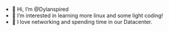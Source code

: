 - 👋 Hi, I’m @Dylanspired
- 👀 I’m interested in learning more linux and some light coding!
- 💞️ I love networking and spending time in our Datacenter.


<!---
Dylanspired/Dylanspired is a ✨ special ✨ repository because its `README.md` (this file) appears on your GitHub profile.
You can click the Preview link to take a look at your changes.
--->
